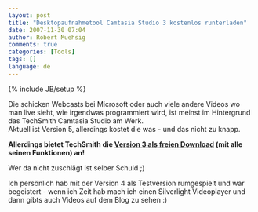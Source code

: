 ```yaml
---
layout: post
title: "Desktopaufnahmetool Camtasia Studio 3 kostenlos runterladen"
date: 2007-11-30 07:04
author: Robert Muehsig
comments: true
categories: [Tools]
tags: []
language: de
---
```

{% include JB/setup %}
<p>Die schicken Webcasts bei Microsoft oder auch viele andere Videos wo man live sieht, wie irgendwas programmiert wird, ist meinst im Hintergrund das TechSmith Camtasia Studio am Werk.<br>Aktuell ist Version 5, allerdings kostet die was - und das nicht zu knapp. </p> <p><strong>Allerdings bietet TechSmith die <a href="http://blogs.codegear.com/johnk/2007/11/26/38835/">Version 3 als freien Download</a> (mit alle seinen&nbsp;Funktionen) an!</strong></p> <p>Wer da nicht zuschlägt ist selber Schuld ;) </p> <p>Ich persönlich hab mit der Version 4 als Testversion rumgespielt und war begeistert - wenn ich Zeit hab mach ich einen Silverlight Videoplayer und dann gibts auch Videos auf dem Blog zu sehen :)</p>
